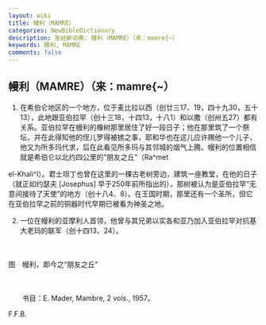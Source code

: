 ```yaml
---
layout: wiki
title: 幔利（MAMRE）
categories: NewBibleDictionary
description: 圣经新词典: 幔利（MAMRE）（来：mamre{~）
keywords: 幔利, MAMRE
comments: false
---
```


## 幔利（MAMRE）（来：mamre{~）

1. 在希伯仑地区的一个地方，位于麦比拉以西（创廿三17、19，四十九30，五十13），此地跟亚伯拉罕（创十三18，十四13，十八1）和以撒（创卅五27）都有关系。亚伯拉罕在幔利的橡树那里居住了好一段日子；他在那里筑了一个祭坛，并在此得知他的侄儿罗得被掳之事，耶和华也在这儿应许赐他一个儿子，他又为所多玛代求，后在此看见所多玛与其邻城的烟气上腾。幔利的位置相信就是希伯仑以北约四公里的“朋友之丘”（Ra^met

el-Khali^l）。君士坦丁也曾在这里的一棵古老树旁边，建筑一座教堂，在他的日子（就正如约瑟夫 [Josephus] 早于250年前所指出的），那树被认为是亚伯拉罕“无意间接待了天使”的地方（创十八4、8）。在王国时期，那里还有一个圣所，但它在亚伯拉罕之前的铜器时代早期已被看为神圣之地。

2. 一位在幔利的亚摩利人首领，他曾与其兄弟以实各和亚乃加入亚伯拉罕对抗基大老玛的联军（创十四13、24）。

　





图　幔利，即今之“朋友之丘”

　

　　书目：E. Mader, Mambre, 2 vols., 1957。

F.F.B.






